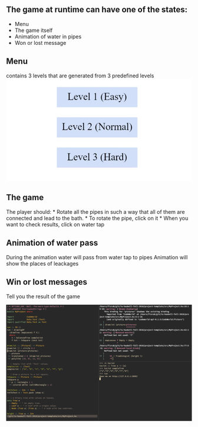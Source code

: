 ## The game at runtime can have one of the states:
* Menu
* The game itself
* Animation of water in pipes
* Won or lost message

## Menu
  contains 3 levels that are generated from 3 predefined levels
  ![Vim + ghcid + stack repl](images/Menu.jpg)
  
  
## The game
  The player should:
    * Rotate all the pipes in such a way that all of them are connected and lead to the bath.
    * To rotate the pipe, click on it
    * When you want to check results, click on water tap
## Animation of water pass
  During the animation water will pass from water tap to pipes
  Animation will show the places of leackages
  
## Win or lost messages
  Tell you the result of the game

![Vim + ghcid + stack repl](images/ghcid-demo.png)
